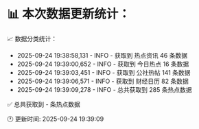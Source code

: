 📊 本次数据更新统计：
==========================

📈 数据分类统计：
- 2025-09-24 19:38:58,131 - INFO - 获取到 热点资讯 46 条数据
- 2025-09-24 19:39:00,652 - INFO - 获取到 今日热点 16 条数据
- 2025-09-24 19:39:03,451 - INFO - 获取到 公社热帖 141 条数据
- 2025-09-24 19:39:06,571 - INFO - 获取到 财经日历 82 条数据
- 2025-09-24 19:39:09,278 - INFO - 总共获取到 285 条热点数据

✅ 总共获取到 - 条热点数据

🕐 更新时间: 2025-09-24 19:39:09
